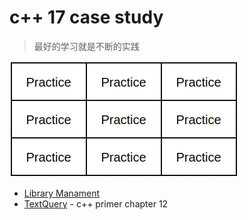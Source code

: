# c++ 17 case study
> 最好的学习就是不断的实践

![image](https://github.com/HP-dufeng/my-reading-list/blob/master/images/practice.png)



- [Library Manament](LibraryManagement)
- [TextQuery](TextQuery) - c++ primer chapter 12